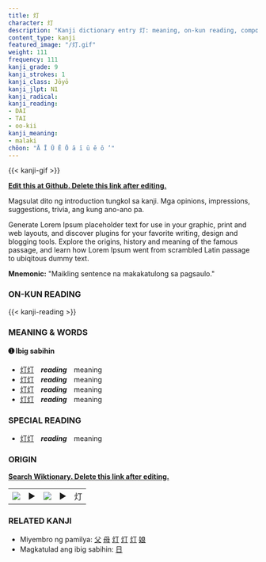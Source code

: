 ```yaml
---
title: 灯
character: 灯
description: "Kanji dictionary entry 灯: meaning, on-kun reading, compounds, origin, related kanji"
content_type: kanji
featured_image: "/灯.gif"
weight: 111
frequency: 111
kanji_grade: 9
kanji_strokes: 1
kanji_class: Jōyō
kanji_jlpt: N1
kanji_radical: 
kanji_reading: 
- DAI
- TAI
- oo-kii
kanji_meaning:
- malaki
chōon: "Ā Ī Ū Ē Ō ā ī ū ē ō ’"
---
```

[//]: # (Don't edit the line below. Kanji animated GIF code is automatically generated.)
{{< kanji-gif >}}

[//]: # (Edit below this line.)

**[Edit this at Github. Delete this link after editing.](https://github.com/tim0g/tim/tree/main/content/kanji/灯/index.md)**

Magsulat dito ng introduction tungkol sa kanji. Mga opinions, impressions, suggestions, trivia, ang kung ano-ano pa.

Generate Lorem Ipsum placeholder text for use in your graphic, print and web layouts, and discover plugins for your favorite writing, design and blogging tools. Explore the origins, history and meaning of the famous passage, and learn how Lorem Ipsum went from scrambled Latin passage to ubiqitous dummy text.
 
**Mnemonic:** "Maikling sentence na makakatulong sa pagsaulo."

### ON-KUN READING

[//]: # (Don't edit the line below. ON-KUN READING code is automatically generated.)
{{< kanji-reading >}}

### MEANING & WORDS

#### ➊ **Ibig sabihin**
  - [灯](../灯)[灯](../灯)　***reading***　meaning
  - [灯](../灯)[灯](../灯)　***reading***　meaning
  - [灯](../灯)[灯](../灯)　***reading***　meaning
  - [灯](../灯)[灯](../灯)　***reading***　meaning

### SPECIAL READING
  - [灯](../灯)[灯](../灯)　***reading***　meaning

### ORIGIN

**[Search Wiktionary. Delete this link after editing.](https://wiktionary.org/wiki/灯)**
<table class="kanji-table"><tr><td>
<img src="60px-灯-bronze.svg.png">
</td><td>▶</td><td>
<img src="60px-灯-oracle.svg.png">
</td><td>▶</td>
<td class="kanji-origin">灯</td>
</tr></table>

### RELATED KANJI
- Miyembro ng pamilya: [父](../父) [母](../母) [灯](../灯) [灯](../灯) [灯](../灯) [娘](../娘)
- Magkatulad ang ibig sabihin: [日](../日)
